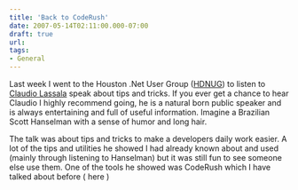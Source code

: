 ```yaml
---
title: 'Back to CodeRush'
date: 2007-05-14T02:11:00.000-07:00
draft: true
url: 
tags: 
- General
---
```


Last week I went to the Houston .Net User Group ([HDNUG](http://www.hdnug.org "HDNUG")) to listen to [Claudio Lassala](http://claudiolassala.spaces.live.com/ "Claudio Lassala") speak about tips and tricks. If you ever get a chance to hear Claudio I highly recommend going, he is a natural born public speaker and is always entertaining and full of useful information. Imagine a Brazilian Scott Hanselman with a sense of humor and long hair.  
  
The talk was about tips and tricks to make a developers daily work easier. A lot of the tips and utilities he showed I had already known about and used (mainly through listening to Hanselman) but it was still fun to see someone else use them. One of the tools he showed was CodeRush which I have talked about before ( here )